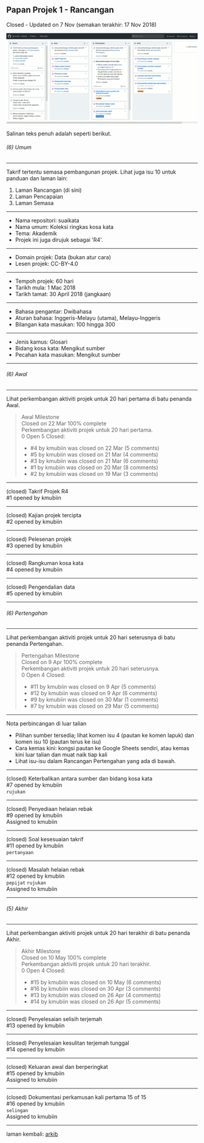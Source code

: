 Papan Projek 1 - Rancangan
--------------------------

Closed - Updated on 7 Nov (semakan terakhir: 17 Nov 2018)

![Papan Projek 1 pada 80% saiz asal][1i]

Salinan teks penuh adalah seperti berikut.

###### (6) Umum

---

Takrif tertentu semasa pembangunan projek. Lihat juga isu
10 untuk panduan dan laman lain:

1. Laman Rancangan (di sini)
2. Laman Pencapaian
3. Laman Semasa

---

- Nama repositori: suaikata
- Nama umum: Koleksi ringkas kosa kata
- Tema: Akademik
- Projek ini juga dirujuk sebagai 'R4'.

---

- Domain projek: Data (bukan atur cara)
- Lesen projek: CC-BY-4.0

---

- Tempoh projek: 60 hari
- Tarikh mula: 1 Mac 2018
- Tarikh tamat: 30 April 2018 (jangkaan)

---

- Bahasa pengantar: Dwibahasa
- Aturan bahasa: Inggeris-Melayu (utama), Melayu-Inggeris
- Bilangan kata masukan: 100 hingga 300

---

- Jenis kamus: Glosari
- Bidang kosa kata: Mengikut sumber
- Pecahan kata masukan: Mengikut sumber

---

###### (6) Awal

---

Lihat perkembangan aktiviti projek untuk 20 hari pertama di
batu penanda Awal.

> Awal Milestone  
> Closed on 22 Mar 100% complete  
> Perkembangan aktiviti projek untuk 20 hari pertama.  
> 0 Open 5 Closed:  
> - #4 by kmubiin was closed on 22 Mar (5 comments)  
> - #5 by kmubiin was closed on 21 Mar (4 comments)  
> - #3 by kmubiin was closed on 21 Mar (6 comments)  
> - #1 by kmubiin was closed on 20 Mar (8 comments)  
> - #2 by kmubiin was closed on 19 Mar (3 comments)

---

(closed) Takrif Projek R4  
  #1 opened by kmubiin

---

(closed) Kajian projek tercipta  
  #2 opened by kmubiin

---

(closed) Pelesenan projek  
  #3 opened by kmubiin

---

(closed) Rangkuman kosa kata  
  #4 opened by kmubiin

---

(closed) Pengendalian data  
  #5 opened by kmubiin

---

###### (6) Pertengahan

---

Lihat perkembangan aktiviti projek untuk 20 hari seterusnya
di batu penanda Pertengahan.

> Pertengahan Milestone  
> Closed on 9 Apr 100% complete  
> Perkembangan aktiviti projek untuk 20 hari seterusnya.  
> 0 Open 4 Closed:  
> - #11 by kmubiin was closed on 9 Apr (5 comments)  
> - #12 by kmubiin was closed on 9 Apr (6 comments)  
> - #9 by kmubiin was closed on 30 Mar (1 comments)  
> - #7 by kmubiin was closed on 29 Mar (5 comments)

---

Nota perbincangan di luar talian

- Pilihan sumber tersedia; lihat komen isu 4 (pautan ke
komen lapuk) dan komen isu 10 (pautan terus ke isu)
- Cara kemas kini: kongsi pautan ke Google Sheets sendiri,
atau kemas kini luar talian dan muat naik tiap kali
- Lihat isu-isu dalam Rancangan Pertengahan yang ada di
bawah.

---

(closed) Keterbalikan antara sumber dan bidang kosa kata  
  #7 opened by kmubiin  
  `rujukan`

---

(closed) Penyediaan helaian rebak  
  #9 opened by kmubiin  
  Assigned to kmubiin

---

(closed) Soal kesesuaian takrif  
  #11 opened by kmubiin  
  `pertanyaan`

---

(closed) Masalah helaian rebak  
  #12 opened by kmubiin  
  `pepijat` `rujukan`  
  Assigned to kmubiin

---

###### (5) Akhir

---

Lihat perkembangan aktiviti projek untuk 20 hari terakhir di
batu penanda Akhir.

> Akhir Milestone  
> Closed on 10 May 100% complete  
> Perkembangan aktiviti projek untuk 20 hari terakhir.  
> 0 Open 4 Closed:  
> - #15 by kmubiin was closed on 10 May (6 comments)  
> - #16 by kmubiin was closed on 30 Apr (3 comments)  
> - #13 by kmubiin was closed on 26 Apr (4 comments)  
> - #14 by kmubiin was closed on 26 Apr (5 comments)

---

(closed) Penyelesaian selisih terjemah  
  #13 opened by kmubiin

---

(closed) Penyelesaian kesulitan terjemah tunggal  
  #14 opened by kmubiin

---

(closed) Keluaran awal dan berperingkat  
  #15 opened by kmubiin  
  Assigned to kmubiin

---

(closed) Dokumentasi perkamusan kali pertama
  15 of 15  
  #16 opened by kmubiin  
  `selingan`  
  Assigned to kmubiin

---

laman kembali: [arkib][0]

  [0]: ../pokok.md
  [1i]: pp1i.png
